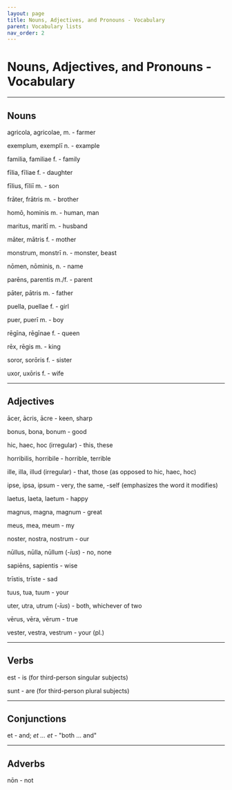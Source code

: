 ```yaml
---
layout: page
title: Nouns, Adjectives, and Pronouns - Vocabulary
parent: Vocabulary lists
nav_order: 2
---
```


# Nouns, Adjectives, and Pronouns - Vocabulary

***

## Nouns

agricola, agricolae, m. - farmer

exemplum, exemplī n. - example

familia, familiae f. - family

fīlia, fīliae f. - daughter

fīlius, fīliī m. - son

frāter, frātris m. - brother

homō, hominis m. - human, man

maritus, maritī m. - husband

māter, mātris f. - mother

monstrum, monstrī n. - monster, beast

nōmen, nōminis, n. - name

parēns, parentis m./f. - parent

pāter, pātris m. - father

puella, puellae f. - girl

puer, puerī m. - boy

rēgīna, rēgīnae f. - queen

rēx, rēgis m. - king

soror, sorōris f. - sister

uxor, uxōris f. - wife

***

## Adjectives

ācer, ācris, ācre - keen, sharp

bonus, bona, bonum - good

hic, haec, hoc (irregular) - this, these

horribilis, horribile - horrible, terrible

ille, illa, illud (irregular) - that, those (as opposed to hic, haec, hoc)

ipse, ipsa, ipsum - very, the same, -self (emphasizes the word it modifies)

laetus, laeta, laetum - happy

magnus, magna, magnum - great

meus, mea, meum - my

noster, nostra, nostrum - our

nūllus, nūlla, nūllum (*-īus*) - no, none

sapiēns, sapientis - wise

trīstis, trīste - sad

tuus, tua, tuum - your

uter, utra, utrum (*-īus*) - both, whichever of two

vērus, vēra, vērum - true

vester, vestra, vestrum - your (pl.)

***

## Verbs

est - is (for third-person singular subjects)

sunt - are (for third-person plural subjects)

***

## Conjunctions

et - and; *et ... et* - "both ... and"

***

## Adverbs

nōn - not
